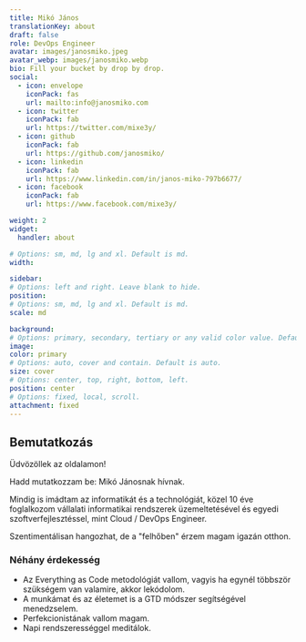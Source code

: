 ```yaml
---
title: Mikó János
translationKey: about
draft: false
role: DevOps Engineer
avatar: images/janosmiko.jpeg
avatar_webp: images/janosmiko.webp
bio: Fill your bucket by drop by drop.
social:
  - icon: envelope
    iconPack: fas
    url: mailto:info@janosmiko.com
  - icon: twitter
    iconPack: fab
    url: https://twitter.com/mixe3y/
  - icon: github
    iconPack: fab
    url: https://github.com/janosmiko/
  - icon: linkedin
    iconPack: fab
    url: https://www.linkedin.com/in/janos-miko-797b6677/
  - icon: facebook
    iconPack: fab
    url: https://www.facebook.com/mixe3y/

weight: 2
widget:
  handler: about

# Options: sm, md, lg and xl. Default is md.
width:

sidebar:
# Options: left and right. Leave blank to hide.
position:
# Options: sm, md, lg and xl. Default is md.
scale: md

background:
# Options: primary, secondary, tertiary or any valid color value. Default is primary.
image:
color: primary
# Options: auto, cover and contain. Default is auto.
size: cover
# Options: center, top, right, bottom, left.
position: center
# Options: fixed, local, scroll.
attachment: fixed
---
```


## Bemutatkozás

Üdvözöllek az oldalamon!

Hadd mutatkozzam be: Mikó Jánosnak hívnak.

Mindig is imádtam az informatikát és a technológiát, közel 10 éve foglalkozom vállalati informatikai rendszerek
üzemeltetésével és egyedi szoftverfejlesztéssel, mint Cloud / DevOps Engineer.

Szentimentálisan hangozhat, de a "felhőben" érzem magam igazán otthon.

### Néhány érdekesség
- Az Everything as Code metodológiát vallom, vagyis ha egynél többször szükségem van valamire, akkor lekódolom.
- A munkámat és az életemet is a GTD módszer segítségével menedzselem.
- Perfekcionistának vallom magam.
- Napi rendszerességgel meditálok.
